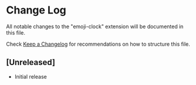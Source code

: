 # Change Log

All notable changes to the "emoji-clock" extension will be documented in this file.

Check [Keep a Changelog](http://keepachangelog.com/) for recommendations on how to structure this file.

## [Unreleased]

- Initial release
